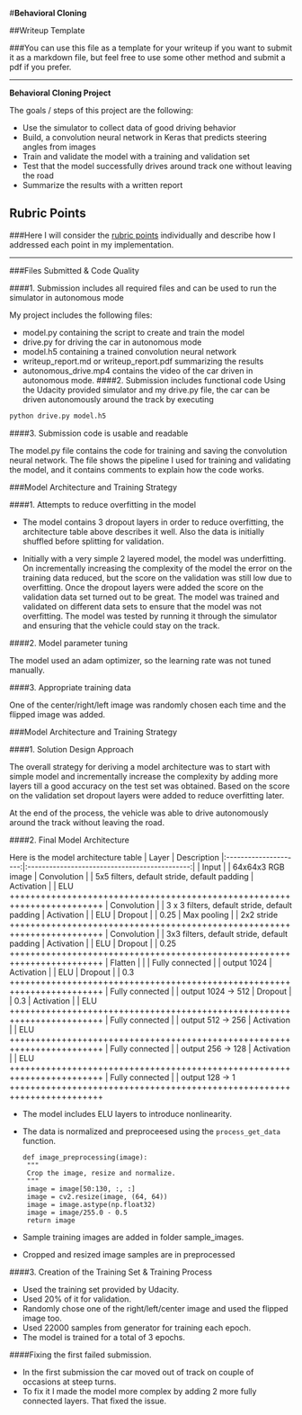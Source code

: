 #**Behavioral Cloning**

##Writeup Template

###You can use this file as a template for your writeup if you want to submit it as a markdown file, but feel free to use some other method and submit a pdf if you prefer.

---

**Behavioral Cloning Project**

The goals / steps of this project are the following:
* Use the simulator to collect data of good driving behavior
* Build, a convolution neural network in Keras that predicts steering angles from images
* Train and validate the model with a training and validation set
* Test that the model successfully drives around track one without leaving the road
* Summarize the results with a written report



## Rubric Points
###Here I will consider the [rubric points](https://review.udacity.com/#!/rubrics/432/view) individually and describe how I addressed each point in my implementation.  

---
###Files Submitted & Code Quality

####1. Submission includes all required files and can be used to run the simulator in autonomous mode

My project includes the following files:
* model.py containing the script to create and train the model
* drive.py for driving the car in autonomous mode
* model.h5 containing a trained convolution neural network
* writeup_report.md or writeup_report.pdf summarizing the results
* autonomous_drive.mp4 contains the video of the car driven in autonomous mode.
####2. Submission includes functional code
Using the Udacity provided simulator and my drive.py file, the car can be driven autonomously around the track by executing
```sh
python drive.py model.h5
```

####3. Submission code is usable and readable

The model.py file contains the code for training and saving the convolution neural network. The file shows the pipeline I used for training and validating the model, and it contains comments to explain how the code works.

###Model Architecture and Training Strategy


####1. Attempts to reduce overfitting in the model

- The model contains 3 dropout layers in order to reduce overfitting, the architecture table above describes it well. Also the data is initially shuffled before splitting for validation.

- Initially with a very simple 2 layered model, the model was underfitting. On incrementally increasing the complexity of the model the error on the training data reduced, but the score on the validation was still low due to overfitting. Once the dropout layers were added the score on the validation data set turned out to be great. The model was trained and validated on different data sets to ensure that the model was not overfitting. The model was tested by running it through the simulator and ensuring that the vehicle could stay on the track.

####2. Model parameter tuning

The model used an adam optimizer, so the learning rate was not tuned manually.

####3. Appropriate training data

One of the center/right/left image was randomly chosen each time and the flipped image was added.


###Model Architecture and Training Strategy

####1. Solution Design Approach

The overall strategy for deriving a model architecture was to start with simple model and incrementally increase the complexity by adding more layers till a good accuracy on the test set was obtained.
Based on the score on the validation set dropout layers were added to reduce overfitting later.


At the end of the process, the vehicle was able to drive autonomously around the track without leaving the road.

####2. Final Model Architecture

Here is the model architecture table
| Layer                         |     Description
|:---------------------:|:---------------------------------------------:|
| Input                 |       | 64x64x3 RGB image
| Convolution           |       | 5x5 filters, default stride, default padding
| Activation            |       | ELU
++++++++++++++++++++++++++++++++++++++++++++++++++++++++++++++++++++++++
| Convolution           |       | 3 x 3 filters, default stride, default padding
| Activation            |       | ELU
| Dropout               |       | 0.25
| Max pooling           |       | 2x2 stride
++++++++++++++++++++++++++++++++++++++++++++++++++++++++++++++++++++++++
| Convolution           |       | 3x3 filters, default stride, default padding
| Activation            |       | ELU
| Dropout               |       | 0.25
++++++++++++++++++++++++++++++++++++++++++++++++++++++++++++++++++++++++
| Flatten               |       |
| Fully connected       |       | output 1024
| Activation            |       | ELU
| Dropout               |       | 0.3
++++++++++++++++++++++++++++++++++++++++++++++++++++++++++++++++++++++++
| Fully connected       |       | output 1024 -> 512
| Dropout               |       | 0.3
| Activation            |       | ELU
++++++++++++++++++++++++++++++++++++++++++++++++++++++++++++++++++++++++
| Fully connected       |       | output 512 -> 256
| Activation            |       | ELU
++++++++++++++++++++++++++++++++++++++++++++++++++++++++++++++++++++++++
| Fully connected       |       | output 256 -> 128
| Activation            |       | ELU
++++++++++++++++++++++++++++++++++++++++++++++++++++++++++++++++++++++++
| Fully connected       |       | output 128 -> 1
++++++++++++++++++++++++++++++++++++++++++++++++++++++++++++++++++++++++

- The model includes ELU layers to introduce nonlinearity.
- The data is normalized and preproceesed using the  `process_get_data` function.

  ```
  def image_preprocessing(image):
   """
   Crop the image, resize and normalize.
   """
   image = image[50:130, :, :]
   image = cv2.resize(image, (64, 64))
   image = image.astype(np.float32)
   image = image/255.0 - 0.5
   return image
  ```
- Sample training images are added in folder sample_images.
- Cropped and resized image samples are in preprocessed  


####3. Creation of the Training Set & Training Process

- Used the training set provided by Udacity.
- Used 20% of it for validation.
- Randomly chose one of the right/left/center image and used the flipped image too.
- Used 22000 samples from generator for training each epoch.
- The model is trained for a total of 3 epochs.


####Fixing the first failed submission.
- In the first submission the car moved out of track on couple of occasions at steep turns.
- To fix it I made the model more complex by adding 2 more fully connected layers. That fixed the issue. 

